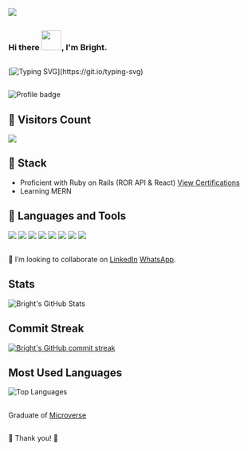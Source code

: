 ![](https://img.shields.io/badge/Microverse-blueviolet)
##

### Hi there <img src="https://emoji.gg/assets/emoji/wavegif_1860.gif" width="40" height="40"/>, I'm Bright.

## 

[![Typing SVG](https://readme-typing-svg.herokuapp.com?font=Popins&duration=4700&color=E8A44FED&lines=Over+6+years+of+active+experience.;I+build+edge+cutting+business+logic.;Always+happy+to+learn+new+stuff.;I+am+open+to+new+opportunities.)](https://git.io/typing-svg)

##

![Profile badge](https://www.codewars.com/users/brytebee/badges/large)

## 👱 Visitors Count
<img src="https://profile-counter.glitch.me/Anny85-code/count.svg" />

## 
## 🥇 Stack
- Proficient with Ruby on Rails (ROR API & React) [View Certifications](https://drive.google.com/drive/folders/1YTzyAB8O0XnXbpom8UfLAPCVqY9zp5Ly?usp=sharing)
- Learning MERN

## 
## 🥇 Languages and Tools
![](https://img.shields.io/badge/JS-React-brightgreen) ![](https://img.shields.io/badge/js-node-green) ![](https://img.shields.io/badge/HTML5-SemanticTAGS-orange) ![](https://img.shields.io/badge/CSS-CSS3-blue) ![](https://img.shields.io/badge/Ruby-Rail-red) ![](https://img.shields.io/badge/HTML-haml-yellow) ![](https://img.shields.io/badge/git-Git-brightgreen) ![](https://img.shields.io/badge/Git-GitBash-green)

## 

👯 I’m looking to collaborate on [LinkedIn](https://www.linkedin.com/in/brytebee/) [WhatsApp](https://wa.me/2347066324306).

## 
## Stats 
![Bright's GitHub Stats](https://github-readme-stats.vercel.app/api?username=brytebee&show_icons=true&locale=en&theme=tokyonight)
  
 ## 
 ## Commit Streak
[![Bright's GitHub commit streak](https://github-readme-streak-stats.herokuapp.com/?user=brytebee&theme=tokyonight)](https://git.io/streak-stats)
 ## Most Used Languages
![Top Languages](https://github-readme-stats.vercel.app/api/top-langs?username=brytebee&show_icons=true&locale=en&layout=compact&theme=tokyonight)

## 
Graduate of [Microverse](https://www.microverse.org/?grsf=fds6ce)

## 
🤝 Thank you! 🤝
